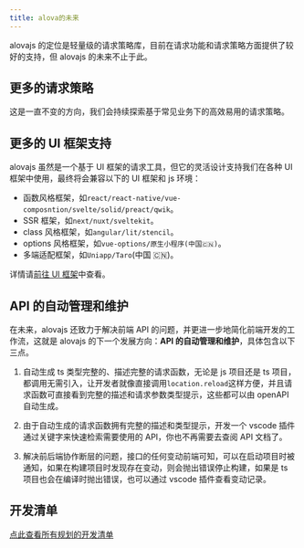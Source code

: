 ```yaml
---
title: alova的未来
---
```


alovajs 的定位是轻量级的请求策略库，目前在请求功能和请求策略方面提供了较好的支持，但 alovajs 的未来不止于此。

## 更多的请求策略

这是一直不变的方向，我们会持续探索基于常见业务下的高效易用的请求策略。

## 更多的 UI 框架支持

alovajs 虽然是一个基于 UI 框架的请求工具，但它的灵活设计支持我们在各种 UI 框架中使用，最终将会兼容以下的 UI 框架和 js 环境：

- 函数风格框架，如`react/react-native/vue-composntion/svelte/solid/preact/qwik`。
- SSR 框架，如`next/nuxt/sveltekit`。
- class 风格框架，如`angular/lit/stencil`。
- options 风格框架，如`vue-options/原生小程序(中国🇨🇳)`。
- 多端适配框架，如`Uniapp/Taro`(中国 🇨🇳)。

详情请[前往 UI 框架](/category/framework)中查看。

## API 的自动管理和维护

在未来，alovajs 还致力于解决前端 API 的问题，并更进一步地简化前端开发的工作流，这就是 alovajs 的下一个发展方向：**API 的自动管理和维护**，具体包含以下三点。

1. 自动生成 ts 类型完整的、描述完整的请求函数，无论是 js 项目还是 ts 项目，都调用无需引入，让开发者就像直接调用`location.reload`这样方便，并且请求函数可直接看到完整的描述和请求参数类型提示，这些都可以由 openAPI 自动生成。

2. 由于自动生成的请求函数拥有完整的描述和类型提示，开发一个 vscode 插件通过关键字来快速检索需要使用的 API，你也不再需要去查阅 API 文档了。

3. 解决前后端协作断层的问题，接口的任何变动前端可知，可以在启动项目时被通知，如果在构建项目时发现存在变动，则会抛出错误停止构建，如果是 ts 项目也会在编译时抛出错误，也可以通过 vscode 插件查看变动记录。

## 开发清单

[点此查看所有规划的开发清单](/contributing/become-core-member#%E5%8F%AF%E5%8F%82%E4%B8%8E%E7%9A%84%E4%BB%93%E5%BA%93%E5%88%97%E8%A1%A8)

